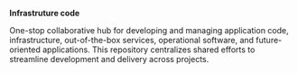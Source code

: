 **Infrastruture code**

One-stop collaborative hub for developing and managing application code, infrastructure, out-of-the-box services, operational software, and future-oriented applications. This repository centralizes shared efforts to streamline development and delivery across projects.
